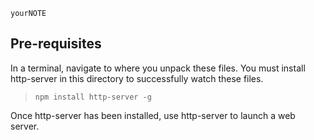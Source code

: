 ~~~
yourNOTE
~~~

## Pre-requisites

In a terminal, navigate to where you unpack these files. You must install http-server in this directory to successfully watch these files.

>`npm install http-server -g`

Once http-server has been installed, use http-server to launch a web server.